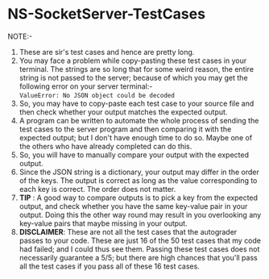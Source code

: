 # NS-SocketServer-TestCases
NOTE:-
1) These are sir's test cases and hence are pretty long.
2) You may face a problem while copy-pasting these test cases in your terminal. The strings are so long that for some weird reason, the entire string is not passed to the server; because of which you may get the following error on your server terminal:-\
`ValueError: No JSON object could be decoded`
3) So, you may have to copy-paste each test case to your source file and then check whether your output matches the expected output.
4) A program can be written to automate the whole process of sending the test cases to the server program and then comparing it with the expected output; but I don't have enough time to do so. Maybe one of the others who have already completed can do this.
5) So, you will have to manually compare your output with the expected output.
6) Since the JSON string is a dictionary, your output may differ in the order of the keys. The output is correct as long as the value corresponding to each key is correct. The order does not matter.
7) __TIP__ : A good way to compare outputs is to pick a key from the expected output, and check whether you have the same key-value pair in your output. Doing this the other way round may result in you overlooking any key-value pairs that maybe missing in your output.
8) __DISCLAIMER__: These are not all the test cases that the autograder passes to your code. These are just 16 of the 50 test cases that my code had failed; and I could thus see them. Passing these test cases does not necessarily guarantee a 5/5; but there are high chances that you'll pass all the test cases if you pass all of these 16 test cases.
